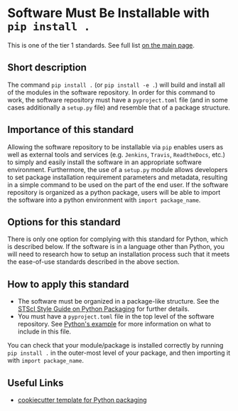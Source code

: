 # Software Must Be Installable with `pip install .`

This is one of the tier 1 standards. See full list [on the main page](../README.md).

## Short description
The command `pip install .` (or `pip install -e .`) will build and install all of the modules in the software repository. In order for this command to work, the software repository must have a `pyproject.toml` file (and in some cases additionally a `setup.py` file) and resemble that of a package structure.

## Importance of this standard
Allowing the software repository to be installable via `pip` enables users as well as external tools and services (e.g. `Jenkins`, `Travis`, `ReadtheDocs`, etc.) to simply and easily install the software in an appropriate software environment.  Furthermore, the use of a `setup.py` module allows developers to set package installation requirement parameters and metadata, resulting in a simple command to be used on the part of the end user.  If the software repository is organized as a python package, users will be able to import the software into a python environment with `import package_name`.

## Options for this standard
There is only one option for complying with this standard for Python, which is described below. If the software is in a language other than Python, you will need to research how to setup an installation process such that it meets the ease-of-use standards described in the above section.

## How to apply this standard
- The software must be organized in a package-like structure. See the [STScI Style Guide on Python Packaging](https://github.com/spacetelescope/style-guides/blob/master/guides/python-package.md) for further details.
- You must have a `pyproject.toml` file in the top level of the software repository. See [Python's example](https://packaging.python.org/en/latest/tutorials/packaging-projects/#creating-pyproject-toml) for more information on what to include in this file.

You can check that your module/package is installed correctly by running `pip install .` in the outer-most level of your package, and then importing it with `import package_name`.

## Useful Links
- [cookiecutter template for Python packaging](https://github.com/OpenAstronomy/packaging-guide)
